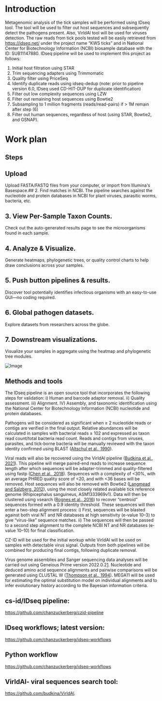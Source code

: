 # Introduction

Metagenomic analysis of the tick samples will be performed using IDseq tool. The tool will be used to filter out host sequences and subsequently detect the pathogens present.
Also, VirldAl tool will be used for viruses detection.
The raw reads from tick pools tested will be easily retrieved from https://idseq.net/ under the project name “KWS ticks” and in National Center for Biotechnology Information (NCBI) biosample database with the ID: SUB11147880.
IDseq pipeline will be used to implement this project as follows:

1. Initial host filtration using STAR
2. Trim sequencing adapters using Trimmomatic
3. Quality filter using PriceSeq
4. Identify duplicate reads using idseq-dedup (note: prior to pipeline version 6.0, IDseq used CD-HIT-DUP for duplicate identification)
5. Filter out low complexity sequences using LZW
6. Filter out remaining host sequences using Bowtie2
7. Subsampling to 1 million fragments (reads/read-pairs) if > 1M remain after step (6)
8. Filter out human sequences, regardless of host (using STAR, Bowtie2, and GSNAP).

# Work plan
## Steps
## Upload
Upload FASTA/FASTQ files from your computer, or import from Illumina's Basespace.## 2. Find matches in NCBI.
The pipeline searches against the nucleotide and protein databases in NCBI for plant viruses, parasitic worms, bacteria, etc.

## 3. View Per-Sample Taxon Counts.
Check out the auto-generated results page to see the microorganisms found in each sample.

## 4. Analyze & Visualize.
Generate heatmaps, phylogenetic trees, or quality control charts to help draw conclusions across your samples.

## 5. Push button pipelines & results.
Discover tool potentially identifies infectious organisms with an easy-to-use GUI—no coding required.

## 6. Global pathogen datasets.
Explore datasets from researchers across the globe.
## 7. Downstream visualizations.
Visualize your samples in aggregate using the heatmap and phylogenetic tree modules.


![Image](https://user-images.githubusercontent.com/108969618/190356869-0ab4c3fb-fdfe-4572-bc7e-5fd8535681ad.png)


## Methods and tools

The IDseq pipeline is an open source tool that incorporates the following steps for validation:
i) Human and barcode adaptor removal.
ii) Quality assessment.
iii) Alignment.
IV) Assembly, and taxonomic identification using the National Center for Biotechnology Information (NCBI) nucleotide and protein databases.

Pathogens will be considered as significant when ≥ 2 nucleotide reads or contigs are verified in the final output. Relative abundances will be calculated in samples with bacterial reads ≥ 102 and expressed as taxon read count/total bacteria read count.
Reads and contigs from viruses, parasites, and tick-borne bacteria will be manually reviewed with the taxon identity confirmed using BLAST ([Altschul et al., 1990](https://www.frontiersin.org/articles/10.3389/fmicb.2022.932224/full#B1)).

Viral reads will also be recovered using the VirIdAl pipeline ([Budkina et al., 2021](https://www.frontiersin.org/articles/10.3389/fmicb.2022.932224/full#B4)). This pipeline will merge paired-end reads to increase sequence length after which sequences will be adapter-trimmed and quality-filtered using fastp ([Chen et al., 2018](https://www.frontiersin.org/articles/10.3389/fmicb.2022.932224/full#B6)).
Sequences with a complexity of <30%, with an average PHRED quality score of <20, and with <36 bases will be removed. Host sequences will also be removed with Bowtie2 ([Langmead and Salzberg, 2012](https://www.frontiersin.org/articles/10.3389/fmicb.2022.932224/full#B31)), using the most closely related available tick reference genome (Rhipicephalus sanguineus, ASM1333969v1).
Data will then be clustered using vsearch ([Rognes et al., 2016](https://www.frontiersin.org/articles/10.3389/fmicb.2022.932224/full#B56)) to recover “centroid” sequences formed with a 0.9 identity threshold.
These sequences will then enter a two-step alignment process:
i) First, sequences will be blasted against both viral NT and NR databases at high sensitivity (e-value 10–3) to give “virus-like” sequence matches.
ii) The sequences will then be passed to a second step alignment to the complete NCBI NT and NR databases (e-value 10–10) for final classification.

CZ-ID will be used for the initial workup while VirIdAl will be used on samples with detectable virus signal. Outputs from both pipelines will be combined for producing final contigs, following duplicate removal.

Virus genome assemblies and Sanger sequencing data analyses will be carried out using Geneious Prime version 2022.0.2[1](https://www.frontiersin.org/articles/10.3389/fmicb.2022.932224/full#footnote1).
Nucleotide and deduced amino acid sequence alignments and pairwise comparisons will be generated using CLUSTAL W ([Thompson et al., 1994](https://www.frontiersin.org/articles/10.3389/fmicb.2022.932224/full#B64)).
MEGA11 will be used for estimating the optimal substitution model on individual alignments and to infer evolutionary history according to the Bayesian information criteria.

## cs-id/IDseq pipeline:
https://github.com/chanzuckerberg/czid-pipeline

## IDseq workflows; latest version:
https://github.com/chanzuckerberg/idseq-workflows
## Python workflow
https://github.com/chanzuckerberg/idseq-workflows
## VirldAl- viral sequences search tool:
 https://github.com/budkina/VirIdAl.
